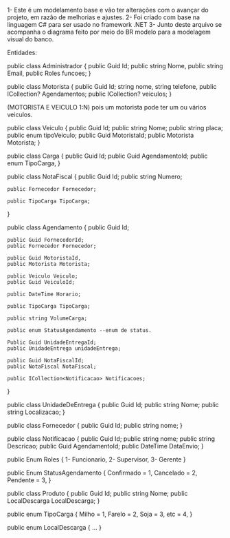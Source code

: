 1- Este é um modelamento base e vão ter alterações com o avançar do projeto, em razão de melhorias e ajustes. 
2- Foi criado com base na linguagem C# para ser usado no framework .NET
3- Junto deste arquivo se acompanha o diagrama feito por meio do BR modelo para a modelagem visual do banco.


Entidades:

public class Administrador {
	public Guid Id;
	public string Nome,
	public string Email,
	public Roles funcoes;
}

public class Motorista {
	public Guid Id;
	string nome,
	string telefone,
	public ICollection<Agendamento>? Agendamentos;
	public ICollection<Veiculo>? veiculos; 
}

(MOTORISTA E VEICULO 1:N) pois um motorista pode ter um ou vários veiculos.

public class Veiculo {
	public Guid Id;
	public string Nome;
	public string placa;
	public enum tipoVeiculo;
	public Guid MotoristaId;
	public Motorista Motorista;
}


public class Carga  {
	public Guid Id;
	public Guid AgendamentoId;
	public enum TipoCarga,
}

public class NotaFiscal {
	public Guid Id;
	public string Numero;
	
	public Fornecedor Fornecedor;
		
	public TipoCarga TipoCarga;
}


public class Agendamento {
	public Guid Id;
	
	public Guid FornecedorId;
	public Fornecedor Fornecedor;
	
	public Guid MotoristaId,
	public Motorista Motorista;
	
	public Veiculo Veiculo;
	public Guid VeiculoId;
	
	public DateTime Horario;
	
	public TipoCarga TipoCarga;

	public string VolumeCarga;
	
	public enum StatusAgendamento --enum de status.
	
	Public Guid UnidadeEntregaId;
	public UnidadeEntrega unidadeEntrega;
	
	public Guid NotaFiscalId;
	public NotaFiscal NotaFiscal;
	
	public ICollection<Notificacao> Notificacoes;
}

public class UnidadeDeEntrega {
	public Guid Id;
	public string Nome;
	public string Localizacao;
}

public class Fornecedor {
	public Guid Id;
	public string nome;
}


public class Notificacao {
	public Guid Id;
	public string nome;
	public string Descricao;
	public Guid AgendamentoId;
	public DateTime DataEnvio;
}

public Enum Roles {
	1- Funcionario,
	2- Supervisor,
	3- Gerente
}

public Enum StatusAgendamento {
	Confirmado = 1,
	Cancelado = 2,
	Pendente = 3,
}

public class Produto {
	public Guid Id;
	public string Nome;
	public LocalDescarga LocalDescarga;
}

public enum TipoCarga {
	Milho = 1,
	Farelo = 2,
	Soja = 3,
	etc = 4,
}

public enum LocalDescarga {
	...
}